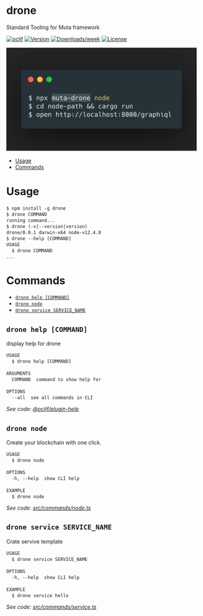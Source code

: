 # drone

Standard Tooling for Muta framework

[![oclif](https://img.shields.io/badge/cli-oclif-brightgreen.svg)](https://oclif.io)
[![Version](https://img.shields.io/npm/v/drone.svg)](https://npmjs.org/package/drone)
[![Downloads/week](https://img.shields.io/npm/dw/drone.svg)](https://npmjs.org/package/drone)
[![License](https://img.shields.io/npm/l/drone.svg)](https://github.com/yejiayu/drone/blob/master/package.json)

![](assets/code.png)

<!-- toc -->

- [Usage](#usage)
- [Commands](#commands)
  <!-- tocstop -->

# Usage

<!-- usage -->

```sh-session
$ npm install -g drone
$ drone COMMAND
running command...
$ drone (-v|--version|version)
drone/0.0.1 darwin-x64 node-v12.4.0
$ drone --help [COMMAND]
USAGE
  $ drone COMMAND
...
```

<!-- usagestop -->

# Commands

<!-- commands -->

- [`drone help [COMMAND]`](#drone-help-command)
- [`drone node`](#drone-node)
- [`drone service SERVICE_NAME`](#drone-service-service_name)

## `drone help [COMMAND]`

display help for drone

```
USAGE
  $ drone help [COMMAND]

ARGUMENTS
  COMMAND  command to show help for

OPTIONS
  --all  see all commands in CLI
```

_See code: [@oclif/plugin-help](https://github.com/oclif/plugin-help/blob/v2.2.3/src/commands/help.ts)_

## `drone node`

Create your blockchain with one click.

```
USAGE
  $ drone node

OPTIONS
  -h, --help  show CLI help

EXAMPLE
  $ drone node
```

_See code: [src/commands/node.ts](https://github.com/yejiayu/drone/blob/v0.0.1/src/commands/node.ts)_

## `drone service SERVICE_NAME`

Crate servive template

```
USAGE
  $ drone service SERVICE_NAME

OPTIONS
  -h, --help  show CLI help

EXAMPLE
  $ drone service hello
```

_See code: [src/commands/service.ts](https://github.com/yejiayu/drone/blob/v0.0.1/src/commands/service.ts)_

<!-- commandsstop -->
